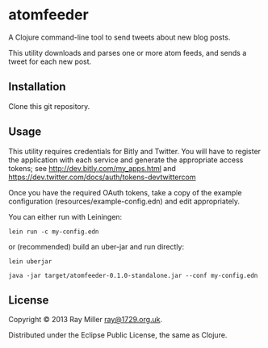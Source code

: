 # atomfeeder

A Clojure command-line tool to send tweets about new blog posts.

This utility downloads and parses one or more atom feeds, and sends a
tweet for each new post.

## Installation

Clone this git repository.

## Usage

This utility requires credentials for Bitly and Twitter. You will have
to register the application with each service and generate the
appropriate access tokens; see
http://dev.bitly.com/my_apps.html and
https://dev.twitter.com/docs/auth/tokens-devtwittercom

Once you have the required OAuth tokens, take a copy of the example
configuration (resources/example-config.edn) and edit appropriately.

You can either run with Leiningen:

    lein run -c my-config.edn

or (recommended) build an uber-jar and run directly:

    lein uberjar

    java -jar target/atomfeeder-0.1.0-standalone.jar --conf my-config.edn

## License

Copyright © 2013 Ray Miller <ray@1729.org.uk>.

Distributed under the Eclipse Public License, the same as Clojure.
